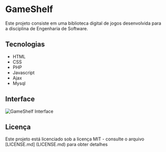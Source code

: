 # GameShelf
Este projeto consiste em uma biblioteca digital de jogos desenvolvida para a disciplina de Engenharia de Software.
## Tecnologias
* HTML
* CSS
* PHP
* Javascript
* Ajax
* Mysql
## Interface
![GameShelf Interface](https://raw.githubusercontent.com/jeanoliveira92/gameshelf/master/screenshot.jpg)
## Licença
Este projeto está licenciado sob a licença MIT - consulte o arquivo [LICENSE.md] (LICENSE.md) para obter detalhes
